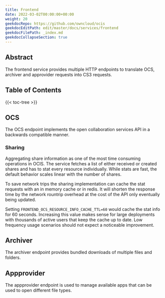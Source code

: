 ```yaml
---
title: Frontend
date: 2022-03-02T00:00:00+00:00
weight: 20
geekdocRepo: https://github.com/owncloud/ocis
geekdocEditPath: edit/master/docs/services/frontend
geekdocFilePath: _index.md
geekdocCollapseSection: true
---
```


## Abstract

The frontend service provides multiple HTTP endpoints to translate OCS, archiver and approvider requests into CS3 requests.

## Table of Contents

{{< toc-tree >}}

## OCS

The OCS endpoint implements the open collaboration services API in a backwards compatible manner.

### Sharing

Aggregating share information as one of the most time consuming operations in OCIS. The service fetches a list of either received or created shares and has to stat every resource individually. While stats are fast, the default behavior scales linear with the number of shares.

To save network trips the sharing implementation can cache the stat requests with an in memory cache or in redis. It will shorten the response time by the network rountrip overhead at the cost of the API only eventually being updated. 

Setting `FRONTEND_OCS_RESOURCE_INFO_CACHE_TTL=60` would cache the stat info for 60 seconds. Increasing this value makes sense for large deployments with thousands of active users that keep the cache up to date. Low frequency usage scenarios should not expect a noticeable improvement.

## Archiver

The archiver endpoint provides bundled downloads of multiple files and folders.

## Appprovider

The appprovider endpoint is used to manage available apps that can be used to open different file types.